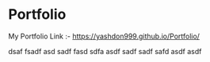 # Portfolio
My Portfolio Link :-
https://yashdon999.github.io/Portfolio/


dsaf
fsadf
asd
sadf
fasd
sdfa
asdf
sadf
sadf
safd
asdf
asdf
